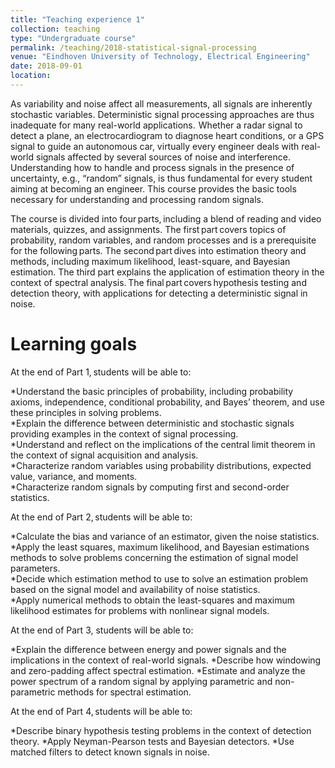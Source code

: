 ```yaml
---
title: "Teaching experience 1"
collection: teaching
type: "Undergraduate course"
permalink: /teaching/2018-statistical-signal-processing
venue: "Eindhoven University of Technology, Electrical Engineering"
date: 2018-09-01
location:
---
```


As variability and noise affect all measurements, all signals are inherently stochastic variables. Deterministic signal processing approaches are thus inadequate for many real-world applications.  Whether a radar signal to detect a plane, an electrocardiogram to diagnose heart conditions, or a GPS signal to guide an autonomous car, virtually every engineer deals with real-world signals affected by several sources of noise and interference. Understanding how to handle and process signals in the presence of uncertainty, e.g., “random” signals, is thus fundamental for every student aiming at becoming an engineer. This course provides the basic tools necessary for understanding and processing random signals. 

The course is divided into four parts, including a blend of reading and video materials, quizzes, and assignments. The first part covers topics of probability, random variables, and random processes and is a prerequisite for the following parts. The second part dives into estimation theory and methods, including maximum likelihood, least-square, and Bayesian estimation. The third part explains the application of estimation theory in the context of spectral analysis. The final part covers hypothesis testing and detection theory, with applications for detecting a deterministic signal in noise. 

Learning goals
======
At the end of Part 1, students will be able to:   

*Understand the basic principles of probability, including probability axioms, independence, conditional probability, and Bayes’ theorem, and use these principles in solving problems.  
*Explain the difference between deterministic and stochastic signals providing examples in the context of signal processing.  
*Understand and reflect on the implications of the central limit theorem in the context of signal acquisition and analysis.  
*Characterize random variables using probability distributions, expected value, variance, and moments.  
*Characterize random signals by computing first and second-order statistics.

At the end of Part 2, students will be able to: 

*Calculate the bias and variance of an estimator, given the noise statistics.  
*Apply the least squares, maximum likelihood, and Bayesian estimations methods to solve problems concerning the estimation of signal model parameters.  
*Decide which estimation method to use to solve an estimation problem based on the signal model and availability of noise statistics.  
*Apply numerical methods to obtain the least-squares and maximum likelihood estimates for problems with nonlinear signal models.   

At the end of Part 3, students will be able to:

*Explain the difference between energy and power signals and the implications in the context of real-world signals.
*Describe how windowing and zero-padding affect spectral estimation.
*Estimate and analyze the power spectrum of a random signal by applying parametric and non-parametric methods for spectral estimation.

At the end of Part 4, students will be able to: 

*Describe binary hypothesis testing problems in the context of detection theory.
*Apply Neyman-Pearson tests and Bayesian detectors.
*Use matched filters to detect known signals in noise.
